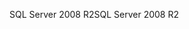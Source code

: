 <span data-ttu-id="d60d7-101">SQL Server 2008 R2</span><span class="sxs-lookup"><span data-stu-id="d60d7-101">SQL Server 2008 R2</span></span>